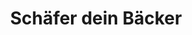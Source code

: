 ---
title: "Schäfer dein Bäcker"
url: /limburg-an-der-lahn/schaefer-dein-baecker/
shop: Bäckerei
---